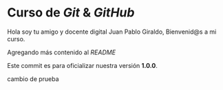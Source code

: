 # Curso de _Git_ & _GitHub_

Hola soy tu amigo y docente digital Juan Pablo Giraldo, Bienvenid@s a mi curso.

Agregando más contenido al _README_

Este commit es para oficializar nuestra versión **1.0.0**.

cambio de prueba
